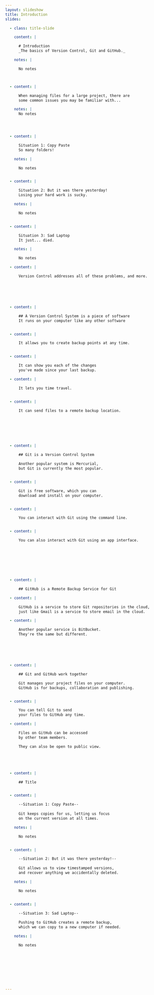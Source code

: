 ```yaml
---
layout: slideshow
title: Introduction
slides:

  - class: title-slide

    content: |

      # Introduction
      _The basics of Version Control, Git and GitHub._

    notes: |

      No notes



  - content: |

      When managing files for a large project, there are 
      some common issues you may be familiar with...

    notes: |
      No notes
  



  - content: |

      Situation 1: Copy Paste
      So many folders!

    notes: |

      No notes


  - content: |

      Situation 2: But it was there yesterday!
      Losing your hard work is sucky.

    notes: |

      No notes


  - content: |

      Situation 3: Sad Laptop
      It just... died.

    notes: |

      No notes

  - content: |

      Version Control addresses all of these problems, and more.






  - content: |

      ## A Version Control System is a piece of software
      It runs on your computer like any other software


  - content: |

      It allows you to create backup points at any time.


  - content: |

      It can show you each of the changes 
      you've made since your last backup.

  - content: |

      It lets you time travel.


  - content: |

      It can send files to a remote backup location.







  - content: |

      ## Git is a Version Control System

      Another popular system is Mercurial,
      but Git is currently the most popular.


  - content: |

      Git is free software, which you can
      download and install on your computer.


  - content: |

      You can interact with Git using the command line.


  - content: |

      You can also interact with Git using an app interface.








  - content: |

      ## GitHub is a Remote Backup Service for Git

  - content: |

      GitHub is a service to store Git repositories in the cloud,
      just like Gmail is a service to store email in the cloud.

  - content: |

      Another popular service is BitBucket. 
      They're the same but different.






  - content: |

      ## Git and GitHub work together

      Git manages your project files on your computer.
      GitHub is for backups, collaboration and publishing.


  - content: |

      You can tell Git to send 
      your files to GitHub any time.

  - content: |

      Files on GitHub can be accessed 
      by other team members.

      They can also be open to public view.





  - content: |

      ## Title


  - content: |

      --Situation 1: Copy Paste--
      
      Git keeps copies for us, letting us focus 
      on the current version at all times.

    notes: |

      No notes


  - content: |

      --Situation 2: But it was there yesterday!--
      
      Git allows us to view timestamped versions,
      and recover anything we accidentally deleted.

    notes: |

      No notes


  - content: |

      --Situation 3: Sad Laptop--
      
      Pushing to GitHub creates a remote backup,
      which we can copy to a new computer if needed.

    notes: |

      No notes









---
```

